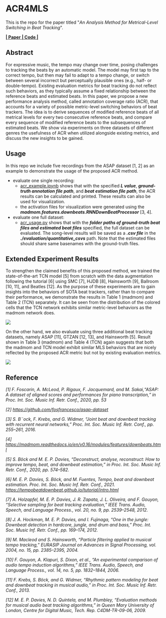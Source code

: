 # ACR4MLS

This is the repo for the paper titled
"*An Analysis Method for Metrical-Level Switching in Beat Tracking*".

[ **| Paper** ](https://arxiv.org/abs/2210.06817)[ **| Code |** ](https://github.com/SunnyCYC/acr4mls/)


## Abstract
For expressive music, the tempo may change over time, posing challenges to tracking the beats by an automatic model. The model may first tap to the correct tempo, but then may fail to adapt to a tempo change, or switch between several incorrect but perceptually plausible ones (e.g., half- or double-tempo). Existing evaluation metrics for beat tracking do not reflect such behaviors, as they typically assume a fixed relationship between the reference beats and estimated beats. In this paper, we propose a new performance analysis method, called annotation coverage ratio (ACR), that accounts for a variety of possible metric-level switching behaviors of beat trackers. The idea is to derive sequences of modified reference beats of all metrical levels for every two consecutive reference beats, and compare every sequence of modified reference beats to the subsequences of estimated beats. We show via experiments on three datasets of different genres the usefulness of ACR when utilized alongside existing metrics, and discuss the new insights to be gained. 


## Usage
In this repo we include five recordings from the ASAP dataset [1, 2] as an example to demonstrate the usage of the proposed ACR method. 

* evaluate one single recording:
    * [acr_example.ipynb](https://github.com/SunnyCYC/acr4mls/blob/main/acr_example.ipynb) shows that with the specified ***L value***, ***ground-truth annotation file path***, and ***beat estimation file path***, the ACR results can be calculated and printed. These results can also be used for visualization.
    * the activation files for visualization were generated using the ***madmom.features.downbeats.RNNDownBeatProcessor*** [3, 4].
* evaluate one full dataset:
    * [acr_usage.py](https://github.com/SunnyCYC/acr4mls/blob/main/acr_usage.py) shows that with the ***folder paths of ground-truth beat files and estimated beat files*** specified, the full dataset can be evaluated. The song-level results will be saved as a ***.csv file*** in the ***./evaluation/quantitative_csvs*** path. Note that the estimated files should share same basenames with the ground-truth files.



## Extended Experiment Results
To strengthen the claimed benefits of this proposed method, we trained the state-of-the-art TCN model [5] from scratch with the data augmentation following the tutorial [6] using SMC [7], HJDB [8], Hainsworth [9], Ballroom [10, 11], and Beatles [12]. As the purpose of these experiments are to gain insights into the behaviors of SOTA beat trackers, rather than to compare their performance, we demonstrate the results in Table 1 (madmom) and Table 2 (TCN) separately. It can be seen from the distribution of the colored cells that the TCN network exhibits similar metric-level behaviors as the madmom network does.

![](https://i.imgur.com/vgStrbC.png)

On the other hand, we also evaluate using three additional beat tracking datasets, namely ASAP [11], GTZAN [12, 13], and Hainsworth [5]. Result shown in Table 3 (madmom) and Table 4 (TCN) again suggests that both the madmom and TCN model exhibit similar MLS behaviors that are nicely reflected by the proposed ACR metric but not by existing evaluation metrics.

![](https://i.imgur.com/iNnE0tQ.png)

## Reference
*[1] F. Foscarin, A. McLeod, P. Rigaux, F. Jacquemard, and M. Sakai,“ASAP: A dataset of aligned scores and performances for piano transcription,” in Proc. Int. Soc. Music Inf. Retr. Conf., 2020, pp. 53*

*[2] https://github.com/fosfrancesco/asap-dataset*

*[3] S. B¨ock, F. Krebs, and G. Widmer, “Joint beat and downbeat tracking with recurrent neural networks,” Proc. Int. Soc. Music Inf. Retr. Conf., pp. 255–261, 2016.*

*[4] https://madmom.readthedocs.io/en/v0.16/modules/features/downbeats.html*

*[5] S. Böck and M. E. P. Davies, “Deconstruct, analyse, reconstruct: How to improve tempo, beat, and downbeat estimation,” in Proc. Int. Soc. Music Inf. Retr. Conf., 2020, pp. 574–582.*

*[6] M. E. P. Davies, S. Böck, and M. Fuentes, Tempo, beat and downbeat estimation. Proc. Int. Soc. Music Inf. Retr. Conf., 2021. https://tempobeatdownbeat.github.io/tutorial/intro.html*

*[7] A. Holzapfel, M. E. P. Davies, J. R. Zapata, J. L. Oliveira, and F. Gouyon, “Selective sampling for beat tracking evaluation,” IEEE Trans. Audio, Speech, and Language Process., vol. 20, no. 9, pp. 2539–2548, 2012.*

*[8] J. A. Hockman, M. E. P. Davies, and I. Fujinaga, “One in the jungle: Downbeat detection in hardcore, jungle, and drum and bass,” Proc. Int. Soc. Music Inf. Retr. Conf., pp. 169–174, 2012.*

*[9] M. Macleod and S. Hainsworth, “Particle filtering applied to musical tempo tracking,” EURASIP Journal on Advances in Signal Processing, vol. 2004, no. 15, pp. 2385–2395, 2004.*

*[10] F. Gouyon, A. Klapuri, S. Dixon, et al., “An experimental comparison of audio tempo induction algorithms,” IEEE Trans. Audio, Speech, and Language Process., vol. 14, no. 5, pp. 1832–1844, 2006.*

*[11] F. Krebs, S. Böck, and G. Widmer, “Rhythmic pattern modeling for beat and downbeat tracking in musical audio,” in Proc. Int. Soc. Music Inf. Retr. Conf., 2013.*

*[12] M. E. P. Davies, N. D. Quintela, and M. Plumbley, “Evaluation methods for musical audio beat tracking algorithms,” in Queen Mary University of London, Centre for Digital Music, Tech. Rep. C4DM-TR-09-06, 2009.*





